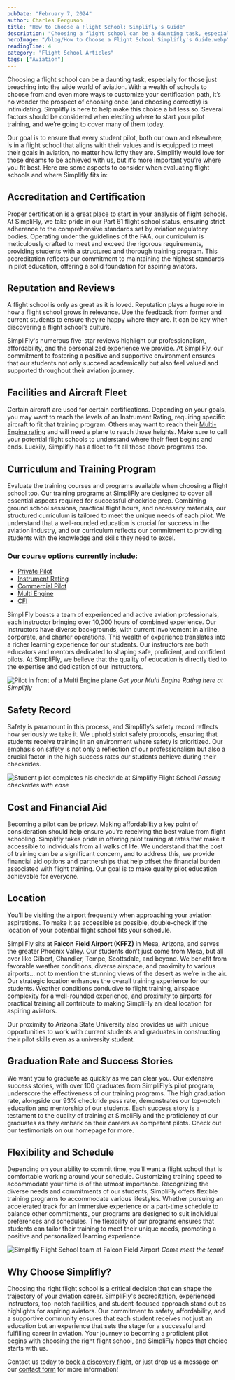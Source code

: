 ```yaml
---
pubDate: "February 7, 2024"
author: Charles Ferguson
title: "How to Choose a Flight School: Simplifly's Guide"
description: "Choosing a flight school can be a daunting task, especially for those just breaching into the wide world of aviation. With a wealth of schools to choose from and even more ways to customize your certification path, it’s no wonder the prospect of choosing once (and choosing correctly) is intimidating."
heroImage: "/blog/How to Choose a Flight School Simplifly's Guide.webp"
readingTime: 4
category: "Flight School Articles"
tags: ["Aviation"]
---
```


Choosing a flight school can be a daunting task, especially for those just breaching into the wide world of aviation. With a wealth of schools to choose from and even more ways to customize your certification path, it’s no wonder the prospect of choosing once (and choosing correctly) is intimidating. Simplifly is here to help make this choice a bit less so. Several factors should be considered when electing where to start your pilot training, and we’re going to cover many of them today.

Our goal is to ensure that every student pilot, both our own and elsewhere, is in a flight school that aligns with their values and is equipped to meet their goals in aviation, no matter how lofty they are. Simplifly would love for those dreams to be achieved with us, but it’s more important you’re where you fit best. Here are some aspects to consider when evaluating flight schools and where Simplifly fits in:

## Accreditation and Certification

Proper certification is a great place to start in your analysis of flight schools. At SimpliFly, we take pride in our Part 61 flight school status, ensuring strict adherence to the comprehensive standards set by aviation regulatory bodies. Operating under the guidelines of the FAA, our curriculum is meticulously crafted to meet and exceed the rigorous requirements, providing students with a structured and thorough training program. This accreditation reflects our commitment to maintaining the highest standards in pilot education, offering a solid foundation for aspiring aviators.

## Reputation and Reviews

A flight school is only as great as it is loved. Reputation plays a huge role in how a flight school grows in relevance. Use the feedback from former and current students to ensure they’re happy where they are. It can be key when discovering a flight school’s culture.

SimpliFly's numerous five-star reviews highlight our professionalism, affordability, and the personalized experience we provide. At SimpliFly, our commitment to fostering a positive and supportive environment ensures that our students not only succeed academically but also feel valued and supported throughout their aviation journey.

## Facilities and Aircraft Fleet

Certain aircraft are used for certain certifications. Depending on your goals, you may want to reach the levels of an Instrument Rating, requiring specific aircraft to fit that training program. Others may want to reach their [Multi-Engine rating](https://simpliflyco.com/multi-engine-rating) and will need a plane to reach those heights. Make sure to call your potential flight schools to understand where their fleet begins and ends. Luckily, Simplifly has a fleet to fit all those above programs too.

## Curriculum and Training Program

Evaluate the training courses and programs available when choosing a flight school too. Our training programs at SimpliFly are designed to cover all essential aspects required for successful checkride prep. Combining ground school sessions, practical flight hours, and necessary materials, our structured curriculum is tailored to meet the unique needs of each pilot. We understand that a well-rounded education is crucial for success in the aviation industry, and our curriculum reflects our commitment to providing students with the knowledge and skills they need to excel.

### Our course options currently include:

- [Private Pilot](https://simpliflyco.com/private-pilot-training)
- [Instrument Rating](https://simpliflyco.com/instrument-rating)
- [Commercial Pilot](https://simpliflyco.com/commercial-pilot-training)
- [Multi Engine](https://simpliflyco.com/multi-engine-rating)
- [CFI](https://simpliflyco.com/instruct-at-simplifly)

SimpliFly boasts a team of experienced and active aviation professionals, each instructor bringing over 10,000 hours of combined experience. Our instructors have diverse backgrounds, with current involvement in airline, corporate, and charter operations. This wealth of experience translates into a richer learning experience for our students. Our instructors are both educators and mentors dedicated to shaping safe, proficient, and confident pilots. At SimpliFly, we believe that the quality of education is directly tied to the expertise and dedication of our instructors.

![Pilot in front of a Multi Engine plane](/blog/multi-pass-simplifly.webp)
_Get your Multi Engine Rating here at Simplifly_

## Safety Record

Safety is paramount in this process, and Simplifly’s safety record reflects how seriously we take it. We uphold strict safety protocols, ensuring that students receive training in an environment where safety is prioritized. Our emphasis on safety is not only a reflection of our professionalism but also a crucial factor in the high success rates our students achieve during their checkrides.

![Student pilot completes his checkride at Simplifly Flight School](/blog/pilot_pass_checkride_cessna.webp)
_Passing checkrides with ease_

## Cost and Financial Aid

Becoming a pilot can be pricey. Making affordability a key point of consideration should help ensure you’re receiving the best value from flight schooling. Simplifly takes pride in offering pilot training at rates that make it accessible to individuals from all walks of life. We understand that the cost of training can be a significant concern, and to address this, we provide financial aid options and partnerships that help offset the financial burden associated with flight training. Our goal is to make quality pilot education achievable for everyone.

## Location

You’ll be visiting the airport frequently when approaching your aviation aspirations. To make it as accessible as possible, double-check if the location of your potential flight school fits your schedule.

SimpliFly sits at **Falcon Field Airport (KFFZ)** in Mesa, Arizona, and serves the greater Phoenix Valley. Our students don’t just come from Mesa, but all over like Gilbert, Chandler, Tempe, Scottsdale, and beyond. We benefit from favorable weather conditions, diverse airspace, and proximity to various airports… not to mention the stunning views of the desert as we’re in the air. Our strategic location enhances the overall training experience for our students. Weather conditions conducive to flight training, airspace complexity for a well-rounded experience, and proximity to airports for practical training all contribute to making SimpliFly an ideal location for aspiring aviators.

Our proximity to Arizona State University also provides us with unique opportunities to work with current students and graduates in constructing their pilot skills even as a university student.

## Graduation Rate and Success Stories

We want you to graduate as quickly as we can clear you. Our extensive success stories, with over 100 graduates from SimpliFly’s pilot program, underscore the effectiveness of our training programs. The high graduation rate, alongside our 93% checkride pass rate, demonstrates our top-notch education and mentorship of our students. Each success story is a testament to the quality of training at SimpliFly and the proficiency of our graduates as they embark on their careers as competent pilots. Check out our testimonials on our homepage for more.

## Flexibility and Schedule

Depending on your ability to commit time, you’ll want a flight school that is comfortable working around your schedule. Customizing training speed to accommodate your time is of the utmost importance. Recognizing the diverse needs and commitments of our students, SimpliFly offers flexible training programs to accommodate various lifestyles. Whether pursuing an accelerated track for an immersive experience or a part-time schedule to balance other commitments, our programs are designed to suit individual preferences and schedules. The flexibility of our programs ensures that students can tailor their training to meet their unique needs, promoting a positive and personalized learning experience.

![Simplifly Flight School team at Falcon Field Airport](/blog/simplifly-team.webp)
_Come meet the team!_

## Why Choose Simplifly?

Choosing the right flight school is a critical decision that can shape the trajectory of your aviation career. SimpliFly's accreditation, experienced instructors, top-notch facilities, and student-focused approach stand out as highlights for aspiring aviators. Our commitment to safety, affordability, and a supportive community ensures that each student receives not just an education but an experience that sets the stage for a successful and fulfilling career in aviation. Your journey to becoming a proficient pilot begins with choosing the right flight school, and SimpliFly hopes that choice starts with us.

Contact us today to [book a discovery flight](https://simpliflyco.com/discovery-flight), or just drop us a message on our [contact form](https://simpliflyco.com/contact) for more information!
